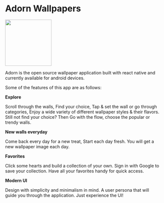 # Adorn Wallpapers
[<img src="https://upload.wikimedia.org/wikipedia/commons/thumb/7/78/Google_Play_Store_badge_EN.svg/2560px-Google_Play_Store_badge_EN.svg.png" width="150">](https://play.google.com/store/apps/details?id=com.adorn)

Adorn is the open source wallpaper application built with react native and currently available for android devices. 

Some of the features of this app are as follows:

**Explore**

Scroll through the walls, Find your choice, Tap & set the wall or go through categories, Enjoy a wide variety of different wallpaper styles & their flavors. Still not find your choice? Then Go with the flow, choose the popular or trendy walls.

**New walls everyday**

Come back every day for a new treat, Start each day fresh. You will get a new wallpaper image each day. 

**Favorites**

Click some hearts and build a collection of your own. Sign in with Google to save your collection. Have all your favorites handy for quick access.

**Modern UI**

Design with simplicity and minimalism in mind. A user persona that will guide you through the application. Just experience the UI!
